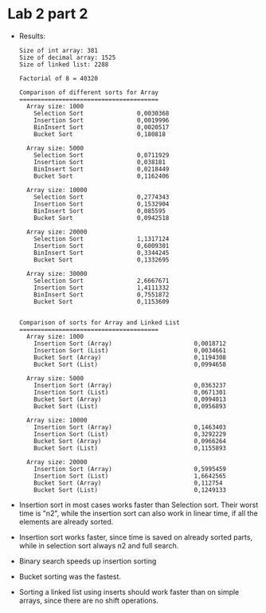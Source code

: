 # Lab 2 part 2

* Results:

	```
	Size of int array: 381
	Size of decimal array: 1525
	Size of linked list: 2288

	Factorial of 8 = 40320

	Comparison of different sorts for Array
	=======================================
	  Array size: 1000
	    Selection Sort               0,0030368
	    Insertion Sort               0,0019996
	    BinInsert Sort               0,0020517
	    Bucket Sort                  0,180818

	  Array size: 5000
	    Selection Sort               0,0711929
	    Insertion Sort               0,038181
	    BinInsert Sort               0,0218449
	    Bucket Sort                  0,1162406

	  Array size: 10000
	    Selection Sort               0,2774343
	    Insertion Sort               0,1532904
	    BinInsert Sort               0,085595
	    Bucket Sort                  0,0942518

	  Array size: 20000
	    Selection Sort               1,1317124
	    Insertion Sort               0,6009301
	    BinInsert Sort               0,3344245
	    Bucket Sort                  0,1332695

	  Array size: 30000
	    Selection Sort               2,6667671
	    Insertion Sort               1,4111332
	    BinInsert Sort               0,7551872
	    Bucket Sort                  0,1153609


	Comparison of sorts for Array and Linked List
	=======================================
	  Array size: 1000
	    Insertion Sort (Array)                       0,0018712
	    Insertion Sort (List)                        0,0034661
	    Bucket Sort (Array)                          0,1194308
	    Bucket Sort (List)                           0,0994658

	  Array size: 5000
	    Insertion Sort (Array)                       0,0363237
	    Insertion Sort (List)                        0,0671301
	    Bucket Sort (Array)                          0,0994013
	    Bucket Sort (List)                           0,0956893

	  Array size: 10000
	    Insertion Sort (Array)                       0,1463403
	    Insertion Sort (List)                        0,3292229
	    Bucket Sort (Array)                          0,0966264
	    Bucket Sort (List)                           0,1155893

	  Array size: 20000
	    Insertion Sort (Array)                       0,5995459
	    Insertion Sort (List)                        1,6642565
	    Bucket Sort (Array)                          0,112754
	    Bucket Sort (List)                           0,1249133
	```

* Insertion sort in most cases works faster than Selection sort. Their worst time is "n2", while the insertion sort can also work in linear time, if all the elements are already sorted.
* Insertion sort works faster, since time is saved on already sorted parts, while in selection sort always n2 and full search.
* Binary search speeds up insertion sorting
* Bucket sorting was the fastest.
* Sorting a linked list using inserts should work faster than on simple arrays, since there are no shift operations.
